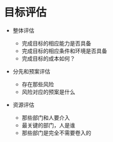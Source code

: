 # 目标评估
- 整体评估
  - 完成目标的相应能力是否具备
  - 完成目标的相应条件和环境是否具备
  - 完成目标的成本如何？

- 分先和预案评估
  - 存在那些风险
  - 风险对应的预案是什么

- 资源评估
  - 那些部门和人要介入
  - 最关键的部门，人是谁
  - 那些部门是完全不需要卷入的

